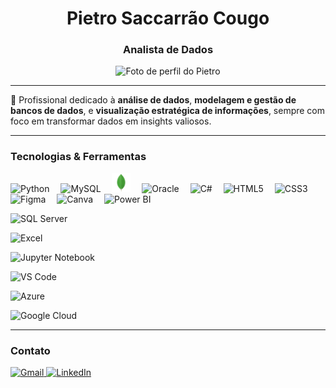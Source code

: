 <h1 align="center">Pietro Saccarrão Cougo</h1>
<h3 align="center">Analista de Dados</h3>

<p align="center">
  <img src="https://github.com/Pietrosaka.png" width="150" alt="Foto de perfil do Pietro" />
</p>

---

🎯 Profissional dedicado à **análise de dados**, **modelagem e gestão de bancos de dados**, e **visualização estratégica de informações**, sempre com foco em transformar dados em insights valiosos.

---

### Tecnologias & Ferramentas

<div align="left">
  <!-- Devicon -->
  <img src="https://cdn.jsdelivr.net/gh/devicons/devicon/icons/python/python-original.svg" height="30" alt="Python" /> <img width="10"/>
  <img src="https://cdn.jsdelivr.net/gh/devicons/devicon/icons/mysql/mysql-original.svg" height="30" alt="MySQL" /> <img width="10"/>
  <img src="https://raw.githubusercontent.com/devicons/devicon/master/icons/mongodb/mongodb-original.svg" height="30" alt="MongoDB" /> <img width="10"/>
  <img src="https://cdn.jsdelivr.net/gh/devicons/devicon/icons/oracle/oracle-original.svg" height="30" alt="Oracle" /> <img width="10"/>
  <img src="https://cdn.jsdelivr.net/gh/devicons/devicon/icons/csharp/csharp-original.svg" height="30" alt="C#" /> <img width="10"/>
  <img src="https://cdn.jsdelivr.net/gh/devicons/devicon/icons/html5/html5-original.svg" height="30" alt="HTML5" /> <img width="10"/>
  <img src="https://cdn.jsdelivr.net/gh/devicons/devicon/icons/css3/css3-original.svg" height="30" alt="CSS3" /> <img width="10"/>
  <img src="https://cdn.jsdelivr.net/gh/devicons/devicon/icons/figma/figma-original.svg" height="30" alt="Figma" /> <img width="10"/>
  <img src="https://cdn.jsdelivr.net/gh/devicons/devicon/icons/canva/canva-original.svg" height="30" alt="Canva" /> <img width="10"/>

  <!-- Power BI - versão colorida confiável -->
  <img src="https://raw.githubusercontent.com/microsoft/PowerBI-Icons/master/Power%20BI%20Logo.svg" height="30" alt="Power BI" />

  <!-- SQL Server - logo oficial colorido -->
  <img src="https://raw.githubusercontent.com/microsoft/PowerBI-Icons/master/SQL%20Server%20Logo.svg" height="30" alt="SQL Server" /> <img width="10"/>

  <!-- Excel -->
  <img src="https://cdn.jsdelivr.net/gh/devicons/devicon/icons/microsoftexcel/microsoftexcel-original.svg" height="30" alt="Excel" /> <img width="10"/>

  <!-- Jupyter Notebook -->
  <img src="https://raw.githubusercontent.com/jupyter/design/master/logos/rectanglelogo-greytext.svg" height="30" alt="Jupyter Notebook" /> <img width="10"/>

  <!-- VS Code -->
  <img src="https://cdn.jsdelivr.net/gh/devicons/devicon/icons/vscode/vscode-original.svg" height="30" alt="VS Code" /> <img width="10"/>

  <!-- Azure -->
  <img src="https://cdn.jsdelivr.net/gh/devicons/devicon/icons/azure/azure-original.svg" height="30" alt="Azure" /> <img width="10"/>

  <!-- Google Cloud -->
  <img src="https://cdn.jsdelivr.net/gh/devicons/devicon/icons/googlecloud/googlecloud-original.svg" height="30" alt="Google Cloud" />
</div>

---

### Contato

<p align="left">
  <a href="mailto:pietrocougo@gmail.com" target="_blank">
    <img src="https://img.shields.io/static/v1?message=Gmail&logo=gmail&color=D14836&style=for-the-badge" height="35" alt="Gmail" />
  </a>
  <a href="https://www.linkedin.com/in/pietro-saccarrão-cougo" target="_blank">
    <img src="https://img.shields.io/static/v1?message=LinkedIn&logo=linkedin&color=0077B5&style=for-the-badge" height="35" alt="LinkedIn" />
  </a>
</p>
